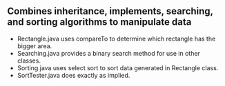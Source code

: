 ## Combines inheritance, implements, searching, and sorting algorithms to manipulate data
- Rectangle.java uses compareTo to determine which rectangle has the bigger area.
- Searching.java provides a binary search method for use in other classes. 
- Sorting.java uses select sort to sort data generated in Rectangle class.
- SortTester.java does exactly as implied.